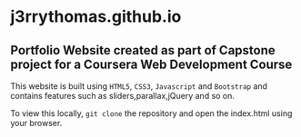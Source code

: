 # j3rrythomas.github.io

## Portfolio Website created as part of Capstone project for a Coursera Web Development Course

This website is built using `HTML5`, `CSS3`, `Javascript` and `Bootstrap` and contains features such as sliders,parallax,jQuery and so on.

To view this locally, `git clone` the repository and open the index.html using your browser.
